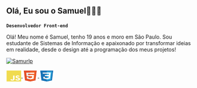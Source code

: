 ## Olá, Eu sou o Samuel👨🏽‍💻

**`Desenvolvedor Front-end`**

Olá! Meu nome é Samuel, tenho 19 anos e moro em São Paulo.
Sou estudante de Sistemas de Informação e apaixonado por transformar 
ideias em realidade, desde o design até a programação dos meus projetos!
  
  <a href = "https://github.com/Samurlp">
  <img height = "180em" src="https://github-readme-stats.vercel.app/api/top-langs?username=Samurlp&show_icons=true&theme=dark" alt="Samurlp" />

<div style="display: inline_block"><br>
  <img align="center" alt="Rafa-Js" height="30" width="40" src="https://raw.githubusercontent.com/devicons/devicon/master/icons/javascript/javascript-plain.svg">
  <img align="center" alt="Rafa-HTML" height="30" width="40" src="https://raw.githubusercontent.com/devicons/devicon/master/icons/html5/html5-original.svg">
  <img align="center" alt="Rafa-CSS" height="30" width="40" src="https://raw.githubusercontent.com/devicons/devicon/master/icons/css3/css3-original.svg">
  </div>





  
